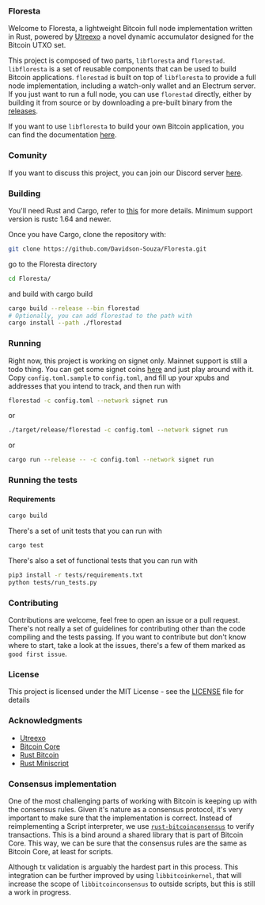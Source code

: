 ### Floresta

Welcome to Floresta, a lightweight Bitcoin full node implementation written in Rust, powered by [Utreexo](https://eprint.iacr.org/2019/611) a novel dynamic accumulator  designed for the Bitcoin UTXO set.

This project is composed of two parts, `libfloresta` and `florestad`. `libfloresta` is
a set of reusable components that can be used to build Bitcoin applications. `florestad` is built on top of `libfloresta` to provide a full node implementation, including a watch-only wallet and an Electrum server. If you just want to run a full node, you can use `florestad` directly, either by building it from source or by downloading a pre-built binary from the [releases](https://github.com/Davidson-Souza/Floresta/releases/tag/v0.4.0).

If you want to use `libfloresta` to build your own Bitcoin application, you can find the documentation [here](https://docs.dlsouza.lol/floresta/).

### Comunity

If you want to discuss this project, you can join our Discord server [here](https://discord.gg/5Wj8fjjS93).

### Building

You'll need Rust and Cargo, refer to [this](https://www.rust-lang.org/) for more details. Minimum support version is rustc 1.64 and newer.

Once you have Cargo, clone the repository with:

```bash
git clone https://github.com/Davidson-Souza/Floresta.git
```

go to the Floresta directory

```bash
cd Floresta/
```

and build with cargo build

```bash
cargo build --release --bin florestad
# Optionally, you can add florestad to the path with
cargo install --path ./florestad
```

### Running
Right now, this project is working on signet only. Mainnet support is still a todo thing. You can get some signet coins [here](https://www.signetfaucet.com/) and just play around with it.
Copy `config.toml.sample` to `config.toml`, and fill up your xpubs and addresses that you intend to track, and then run with

```bash
florestad -c config.toml --network signet run
```

or

```bash
./target/release/florestad -c config.toml --network signet run
```

or

```bash
cargo run --release -- -c config.toml --network signet run
```

### Running the tests

#### Requirements

```bash
cargo build
```

There's a set of unit tests that you can run with
```bash
cargo test
```

There's also a set of functional tests that you can run with

```bash
pip3 install -r tests/requirements.txt
python tests/run_tests.py
```

### Contributing
Contributions are welcome, feel free to open an issue or a pull request. There's not really a set of guidelines for contributing other than the code compiling and the tests passing. If you want to contribute but don't know where to start, take a look at the issues, there's a few of them marked as `good first issue`.

### License
This project is licensed under the MIT License - see the [LICENSE](LICENSE) file for details

### Acknowledgments
* [Utreexo](https://eprint.iacr.org/2019/611)
* [Bitcoin Core](https://github.com/bitcoin/bitcoin)
* [Rust Bitcoin](https://github.com/rust-bitcoin/rust-bitcoin)
* [Rust Miniscript](https://github.com/rust-bitcoin/rust-miniscript)

### Consensus implementation

One of the most challenging parts of working with Bitcoin is keeping up with the consensus rules. Given it's nature as a consensus protocol, it's very important to make sure that the implementation is correct. Instead of reimplementing a Script interpreter, we use [`rust-bitcoinconsensus`](https://github.com/rust-bitcoin/rust-bitcoinconsensus/) to verify transactions. This is a bind around a shared library that is part of Bitcoin Core. This way, we can be sure that the consensus rules are the same as Bitcoin Core, at least for scripts.

Although tx validation is arguably the hardest part in this process. This integration can be further improved by using `libbitcoinkernel`, that will increase the scope of `libbitcoinconsensus` to outside scripts, but this is still a work in progress.

